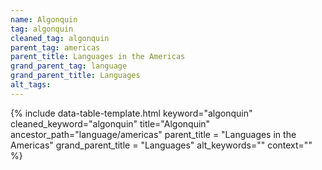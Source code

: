 ```yaml
---
name: Algonquin
tag: algonquin
cleaned_tag: algonquin
parent_tag: americas
parent_title: Languages in the Americas
grand_parent_tag: language
grand_parent_title: Languages
alt_tags: 
---
```


{% include data-table-template.html 
  keyword="algonquin" 
  cleaned_keyword="algonquin" 
  title="Algonquin"
  ancestor_path="language/americas" 
  parent_title = "Languages in the Americas"
  grand_parent_title = "Languages"
  alt_keywords=""
  context=""
%}


